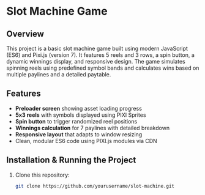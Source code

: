 # Slot Machine Game

## Overview
This project is a basic slot machine game built using modern JavaScript (ES6) and Pixi.js (version 7). It features 5 reels and 3 rows, a spin button, a dynamic winnings display, and responsive design. The game simulates spinning reels using predefined symbol bands and calculates wins based on multiple paylines and a detailed paytable.

## Features
- **Preloader screen** showing asset loading progress
- **5x3 reels** with symbols displayed using PIXI Sprites
- **Spin button** to trigger randomized reel positions
- **Winnings calculation** for 7 paylines with detailed breakdown
- **Responsive layout** that adapts to window resizing
- Clean, modular ES6 code using PIXI.js modules via CDN

## Installation & Running the Project
1. Clone this repository:
   ```bash
   git clone https://github.com/yourusername/slot-machine.git